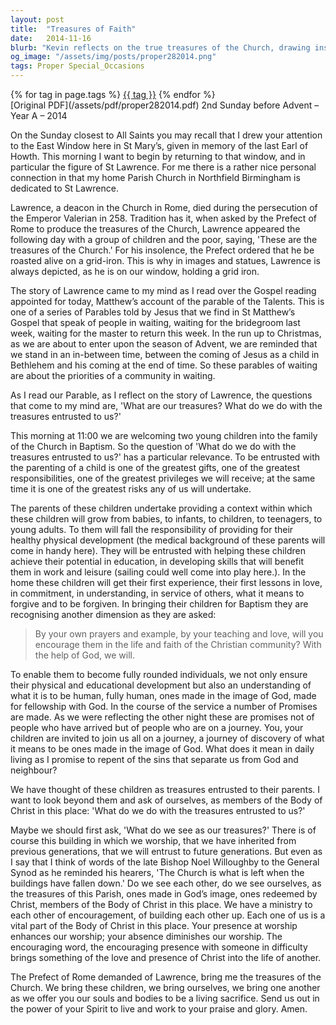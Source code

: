```yaml
---
layout: post
title:  "Treasures of Faith"
date:   2014-11-16
blurb: "Kevin reflects on the true treasures of the Church, drawing inspiration from the story of St. Lawrence and the parable of the Talents. He challenges us to consider what we treasure and how we utilize the gifts entrusted to us. The sermon emphasizes the importance of nurturing children in faith and recognizing each other as treasures within the parish community."
og_image: "/assets/img/posts/proper282014.png"
tags: Proper Special_Occasions
---    
```

<div class="tag-pills">
    {% for tag in page.tags %}
    <a href="{{ site.baseurl }}/tag/{{ tag | slugify }}" class="tag-pill">{{ tag }}</a>
    {% endfor %}
</div>
[Original PDF](/assets/pdf/proper282014.pdf)
2nd Sunday before Advent – Year A – 2014

On the Sunday closest to All Saints you may recall that I drew your attention to the East Window here in St Mary’s, given in memory of the last Earl of Howth. This morning I want to begin by returning to that window, and in particular the figure of St Lawrence. For me there is a rather nice personal connection in that my home Parish Church in Northfield Birmingham is dedicated to St Lawrence.

Lawrence, a deacon in the Church in Rome, died during the persecution of the Emperor Valerian in 258. Tradition has it, when asked by the Prefect of Rome to produce the treasures of the Church, Lawrence appeared the following day with a group of children and the poor, saying, 'These are the treasures of the Church.' For his insolence, the Prefect ordered that he be roasted alive on a grid-iron. This is why in images and statues, Lawrence is always depicted, as he is on our window, holding a grid iron.

The story of Lawrence came to my mind as I read over the Gospel reading appointed for today, Matthew’s account of the parable of the Talents. This is one of a series of Parables told by Jesus that we find in St Matthew’s Gospel that speak of people in waiting, waiting for the bridegroom last week, waiting for the master to return this week. In the run up to Christmas, as we are about to enter upon the season of Advent, we are reminded that we stand in an in-between time, between the coming of Jesus as a child in Bethlehem and his coming at the end of time. So these parables of waiting are about the priorities of a community in waiting.

As I read our Parable, as I reflect on the story of Lawrence, the questions that come to my mind are, 'What are our treasures? What do we do with the treasures entrusted to us?'

This morning at 11:00 we are welcoming two young children into the family of the Church in Baptism. So the question of 'What do we do with the treasures entrusted to us?' has a particular relevance. To be entrusted with the parenting of a child is one of the greatest gifts, one of the greatest responsibilities, one of the greatest privileges we will receive; at the same time it is one of the greatest risks any of us will undertake.

The parents of these children undertake providing a context within which these children will grow from babies, to infants, to children, to teenagers, to young adults. To them will fall the responsibility of providing for their healthy physical development (the medical background of these parents will come in handy here). They will be entrusted with helping these children achieve their potential in education, in developing skills that will benefit them in work and leisure (sailing could well come into play here.). In the home these children will get their first experience, their first lessons in love, in commitment, in understanding, in service of others, what it means to forgive and to be forgiven. In bringing their children for Baptism they are recognising another dimension as they are asked:

> By your own prayers and example, by your teaching and love, will you encourage them in the life and faith of the Christian community?
> With the help of God, we will.

To enable them to become fully rounded individuals, we not only ensure their physical and educational development but also an understanding of what it is to be human, fully human, ones made in the image of God, made for fellowship with God. In the course of the service a number of Promises are made. As we were reflecting the other night these are promises not of people who have arrived but of people who are on a journey. You, your children are invited to join us all on a journey, a journey of discovery of what it means to be ones made in the image of God. What does it mean in daily living as I promise to repent of the sins that separate us from God and neighbour?

We have thought of these children as treasures entrusted to their parents. I want to look beyond them and ask of ourselves, as members of the Body of Christ in this place: 'What do we do with the treasures entrusted to us?'

Maybe we should first ask, 'What do we see as our treasures?' There is of course this building in which we worship, that we have inherited from previous generations, that we will entrust to future generations. But even as I say that I think of words of the late Bishop Noel Willoughby to the General Synod as he reminded his hearers, 'The Church is what is left when the buildings have fallen down.' Do we see each other, do we see ourselves, as the treasures of this Parish, ones made in God’s image, ones redeemed by Christ, members of the Body of Christ in this place. We have a ministry to each other of encouragement, of building each other up. Each one of us is a vital part of the Body of Christ in this place. Your presence at worship enhances our worship; your absence diminishes our worship. The encouraging word, the encouraging presence with someone in difficulty brings something of the love and presence of Christ into the life of another.

The Prefect of Rome demanded of Lawrence, bring me the treasures of the Church. We bring these children, we bring ourselves, we bring one another as we offer you our souls and bodies to be a living sacrifice. Send us out in the power of your Spirit to live and work to your praise and glory. Amen.
